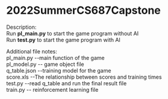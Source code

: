 # 2022SummerCS687Capstone
Description:   
Run **pl_main.py** to start the game program without AI  
Run **test.py** to start the game program with AI  
  
Additional file notes:    
pl_main.py --main function of the game   
pl_model.py -- game object file  
q_table.json --training model for the game  
score.xls --The relationship between scores and training times  
test.py --read q_table and run the final result file  
train.py -- reinforcement learning file  
  
